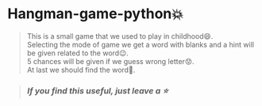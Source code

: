 # Hangman-game-python:boom:

> This is a small game that we used to play in childhood:smile:.  
> Selecting the mode of game we get a word with blanks and a hint will be given related to the word:wink:.  
> 5 chances will be given if we guess wrong letter:worried:.  
> At last we should find the word:runner:.  


> ### _**If you find this useful, just leave a :star:**_

